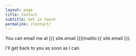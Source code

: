 ```yaml
---
layout: page
title: Contact
subtitle: Get in touch
permalink: /contact/
---
```


<div class="pretty-links">

<div class="lead">You can email me at [{{ site.email }}](mailto:{{ site.email }}).
</div>

I'll get back to you as soon as I can.

</div>
